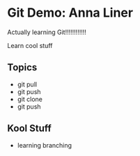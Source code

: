 # Git Demo: Anna Liner

Actually learning Git!!!!!!!!!!!!

Learn cool stuff

## Topics

- git pull
- git push
- git clone
- git push

## Kool Stuff

- learning branching
